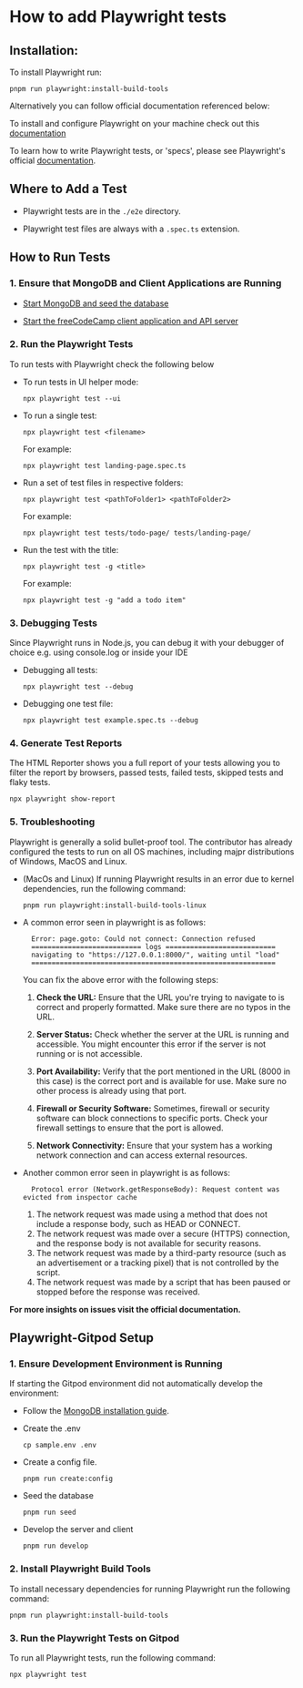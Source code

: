 # How to add Playwright tests

## Installation:

To install Playwright run: 

```console
pnpm run playwright:install-build-tools
```

Alternatively you can follow official documentation referenced below:

To install and configure Playwright on your machine check out this [documentation](https://playwright.dev/docs/intro#installing-playwright)

To learn how to write Playwright tests, or 'specs', please see Playwright's official [documentation](https://playwright.dev/docs/writing-tests).


## Where to Add a Test

- Playwright tests are in the `./e2e` directory.

- Playwright test files are always with a `.spec.ts` extension.

## How to Run Tests


### 1. Ensure that MongoDB and Client Applications are Running

- [Start MongoDB and seed the database](how-to-setup-freecodecamp-locally.md#step-3-start-mongodb-and-seed-the-database)

- [Start the freeCodeCamp client application and API server](how-to-setup-freecodecamp-locally.md#step-4-start-the-freecodecamp-client-application-and-api-server)

### 2. Run the Playwright Tests

To run tests with Playwright check the following below

- To run tests in UI helper mode:

  ```console
  npx playwright test --ui
  ```

- To run a single test:

  ```console
  npx playwright test <filename>
  ```
  
  For example:
 
  ```console
  npx playwright test landing-page.spec.ts
  ```

- Run a set of test files in respective folders:

  ```console
  npx playwright test <pathToFolder1> <pathToFolder2>
  ```

  For example:
  ```console
  npx playwright test tests/todo-page/ tests/landing-page/
  ```

- Run the test with the title:

  ```console
  npx playwright test -g <title>
  ```

  For example:
  ```console
  npx playwright test -g "add a todo item"
  ```

### 3. Debugging Tests

Since Playwright runs in Node.js, you can debug it with your debugger of choice e.g. using console.log or inside your IDE 

- Debugging all tests:

  ```console
  npx playwright test --debug
  ```

- Debugging one test file:

  ```console
  npx playwright test example.spec.ts --debug
  ```

### 4. Generate Test Reports

The HTML Reporter shows you a full report of your tests allowing you to filter the report by browsers, passed tests, failed tests, skipped tests and flaky tests. 

```console
npx playwright show-report 
```

### 5. Troubleshooting

Playwright is generally a solid bullet-proof tool. The contributor has already configured the tests to run on all OS machines, including majpr distributions of Windows, MacOS and Linux.

- (MacOs and Linux) If running Playwright results in an error due to kernel dependencies, run the following command:

  ```console
  pnpm run playwright:install-build-tools-linux
  ```

- A common error seen in playwright is as follows:

  ```console
    Error: page.goto: Could not connect: Connection refused
    =========================== logs ===========================
    navigating to "https://127.0.0.1:8000/", waiting until "load"
    ============================================================  
  ```
  
  You can fix the above error with the following steps:

  1. **Check the URL:** Ensure that the URL you're trying to navigate to is correct and properly formatted. Make sure there are no typos in the URL.

  2. **Server Status:** Check whether the server at the URL is running and accessible. You might encounter this error if the server is not running or is not accessible.

  3. **Port Availability:** Verify that the port mentioned in the URL (8000 in this case) is the correct port and is available for use. Make sure no other process is already using that port.

  4. **Firewall or Security Software:** Sometimes, firewall or security software can block connections to specific ports. Check your firewall settings to ensure that the port is allowed.

  5. **Network Connectivity:** Ensure that your system has a working network connection and can access external resources.

- Another common error seen in playwright is as follows:

  ```console
    Protocol error (Network.getResponseBody): Request content was evicted from inspector cache
  ```
  1. The network request was made using a method that does not include a response body, such as HEAD or CONNECT.
  2. The network request was made over a secure (HTTPS) connection, and the response body is not available for security reasons.
  3. The network request was made by a third-party resource (such as an advertisement or a tracking pixel) that is not controlled by the script.
  4. The network request was made by a script that has been paused or stopped before the response was received.



**For more insights on issues visit the official documentation.**

## Playwright-Gitpod Setup

### 1. Ensure Development Environment is Running

If starting the Gitpod environment did not automatically develop the environment:

- Follow the [MongoDB installation guide](https://www.mongodb.com/basics/get-started).

- Create the .env
  ```console
  cp sample.env .env
  ```

- Create a config file.
  ```console
  pnpm run create:config
  ```

- Seed the database
  ```console
  pnpm run seed
  ```

- Develop the server and client
  ```console
  pnpm run develop
  ```

### 2. Install Playwright Build Tools

To install necessary dependencies for running Playwright run the following command:

```console
pnpm run playwright:install-build-tools
```


### 3. Run the Playwright Tests on Gitpod

To run all Playwright tests, run the following command:

```console
npx playwright test
```